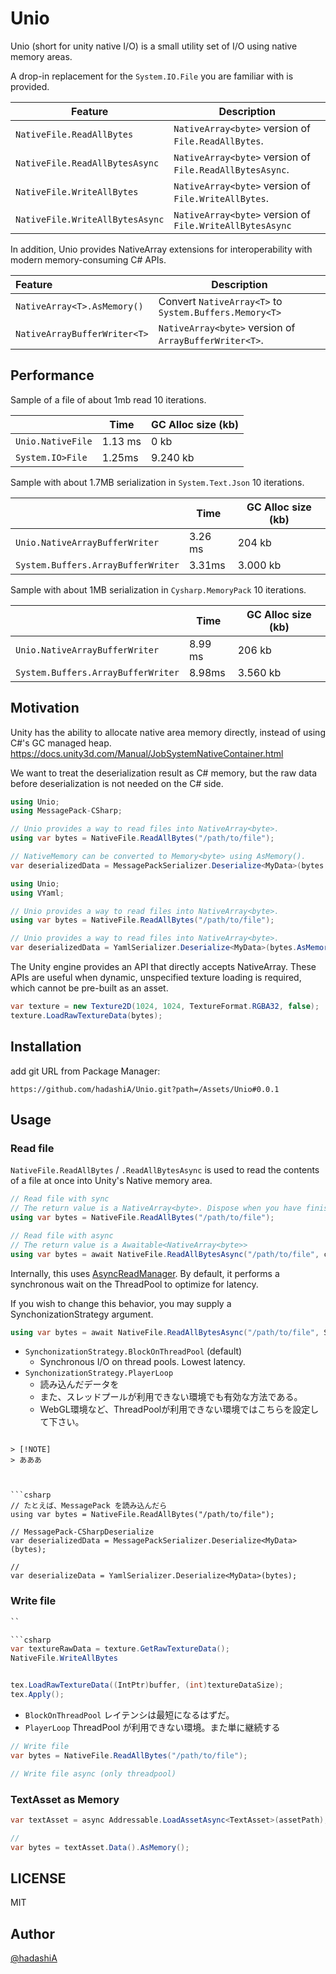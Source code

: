 # Unio

Unio (short for unity native I/O) is a small utility set of I/O using native memory areas.

A drop-in replacement for the `System.IO.File` you are familiar with is provided.

| Feature                         | Description                                              | 
|---------------------------------|----------------------------------------------------------|
| `NativeFile.ReadAllBytes`       | `NativeArray<byte>` version of `File.ReadAllBytes`.      | 
| `NativeFile.ReadAllBytesAsync`  | `NativeArray<byte>` version of `File.ReadAllBytesAsync`. | 
| `NativeFile.WriteAllBytes`      | `NativeArray<byte>` version of `File.WriteAllBytes`.     | 
| `NativeFile.WriteAllBytesAsync` | `NativeArray<byte>` version of `File.WriteAllBytesAsync` | 

In addition, Unio provides NativeArray extensions for interoperability with modern memory-consuming C# APIs.

| Feature                      | Description                                            | 
|:-----------------------------|--------------------------------------------------------|
| `NativeArray<T>.AsMemory()`  | Convert `NativeArray<T>` to `System.Buffers.Memory<T>` |
| `NativeArrayBufferWriter<T>` | `NativeArray<byte>` version of `ArrayBufferWriter<T>`. |

## Performance

Sample of a file of about 1mb read 10 iterations.


|                   | Time    | GC Alloc size (kb) |
|-------------------|---------|--------------------|
| `Unio.NativeFile` | 1.13 ms | 0 kb               |
| `System.IO>File`  | 1.25ms  | 9.240 kb           |


Sample with about 1.7MB serialization in `System.Text.Json` 10 iterations.

|                                    | Time    | GC Alloc size (kb) |
|------------------------------------|---------|--------------------|
| `Unio.NativeArrayBufferWriter`     | 3.26 ms | 204 kb             |
| `System.Buffers.ArrayBufferWriter` | 3.31ms  | 3.000 kb           |


Sample with about 1MB serialization in `Cysharp.MemoryPack` 10 iterations.


|                                    | Time    | GC Alloc size (kb)   |
|------------------------------------|---------|----------------------|
| `Unio.NativeArrayBufferWriter`     | 8.99 ms | 206 kb               |
| `System.Buffers.ArrayBufferWriter` | 8.98ms | 3.560 kb             |



## Motivation

Unity has the ability to allocate native area memory directly, instead of using C#'s GC managed heap.
https://docs.unity3d.com/Manual/JobSystemNativeContainer.html


We want to treat the deserialization result as C# memory, but the raw data before deserialization is not needed on the C# side.

```csharp
using Unio;
using MessagePack-CSharp;

// Unio provides a way to read files into NativeArray<byte>.
using var bytes = NativeFile.ReadAllBytes("/path/to/file");

// NativeMemory can be converted to Memory<byte> using AsMemory().
var deserializedData = MessagePackSerializer.Deserialize<MyData>(bytes.AsMemory());
```

```csharp
using Unio;
using VYaml;

// Unio provides a way to read files into NativeArray<byte>.
using var bytes = NativeFile.ReadAllBytes("/path/to/file");

// Unio provides a way to read files into NativeArray<byte>.
var deserializedData = YamlSerializer.Deserialize<MyData>(bytes.AsMemory());
```

The Unity engine provides an API that directly accepts NativeArray<byte>.
These APIs are useful when dynamic, unspecified texture loading is required, which cannot be pre-built as an asset.

```csharp
var texture = new Texture2D(1024, 1024, TextureFormat.RGBA32, false);
texture.LoadRawTextureData(bytes);
```

## Installation

add git URL from Package Manager:

```
https://github.com/hadashiA/Unio.git?path=/Assets/Unio#0.0.1
```

## Usage

### Read file

`NativeFile.ReadAllBytes` / `.ReadAllBytesAsync` is used to read the contents of a file at once into Unity's Native memory area.

```csharp
// Read file with sync
// The return value is a NativeArray<byte>. Dispose when you have finished using it.
using var bytes = NativeFile.ReadAllBytes("/path/to/file");

// Read file with async
// The return value is a Awaitable<NativeArray<byte>>
using var bytes = await NativeFile.ReadAllBytesAsync("/path/to/file", cancellationToken: cancellationToken);
```

Internally, this uses [AsyncReadManager](https://docs.unity3d.com/ScriptReference/Unity.IO.LowLevel.Unsafe.AsyncReadManager.html).
By default, it performs a synchronous wait on the ThreadPool to optimize for latency.

If you wish to change this behavior, you may supply a SynchonizationStrategy argument.

```csharp
using var bytes = await NativeFile.ReadAllBytesAsync("/path/to/file", SynchonizationStrategy.PlayerLoop);
```

- `SynchonizationStrategy.BlockOnThreadPool` (default)
  - Synchronous I/O on thread pools. Lowest latency.
- `SynchonizationStrategy.PlayerLoop`
   - 読み込んだデータを 
   - また、スレッドプールが利用できない環境でも有効な方法である。
   - WebGL環境など、ThreadPoolが利用できない環境ではこちらを設定して下さい。

```

> [!NOTE]
> あああ 



```csharp
// たとえば、MessagePack を読み込んだら
using var bytes = NativeFile.ReadAllBytes("/path/to/file");

// MessagePack-CSharpDeserialize 
var deserializedData = MessagePackSerializer.Deserialize<MyData>(bytes);

// 
var deserializeData = YamlSerializer.Deserialize<MyData>(bytes);
```

### Write file


```csharp
``

```csharp
var textureRawData = texture.GetRawTextureData();
NativeFile.WriteAllBytes


tex.LoadRawTextureData((IntPtr)buffer, (int)textureDataSize);
tex.Apply();
```

- `BlockOnThreadPool` レイテンシは最短になるはずだ。
- `PlayerLoop` ThreadPool が利用できない環境。また単に継続する

```csharp
// Write file 
var bytes = NativeFile.ReadAllBytes("/path/to/file");

// Write file async (only threadpool)
```

### TextAsset as Memory<byte>


```csharp
var textAsset = async Addressable.LoadAssetAsync<TextAsset>(assetPath);

// 
var bytes = textAsset.Data().AsMemory();
```


## LICENSE

MIT

## Author

[@hadashiA](https://github.com/hadashiA)
